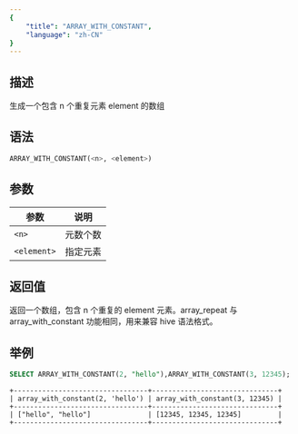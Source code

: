 ```yaml
---
{
    "title": "ARRAY_WITH_CONSTANT",
    "language": "zh-CN"
}
---
```


## 描述

生成一个包含 n 个重复元素 element 的数组

## 语法

```sql
ARRAY_WITH_CONSTANT(<n>, <element>)
```

## 参数

| 参数 | 说明   |
|--|------|
| `<n>` | 元数个数 |
| `<element>` | 指定元素 |

## 返回值

返回一个数组，包含 n 个重复的 element 元素。array_repeat 与 array_with_constant 功能相同，用来兼容 hive 语法格式。

## 举例

```sql
SELECT ARRAY_WITH_CONSTANT(2, "hello"),ARRAY_WITH_CONSTANT(3, 12345);
```

```text
+---------------------------------+-------------------------------+
| array_with_constant(2, 'hello') | array_with_constant(3, 12345) |
+---------------------------------+-------------------------------+
| ["hello", "hello"]              | [12345, 12345, 12345]         |
+---------------------------------+-------------------------------+
```
